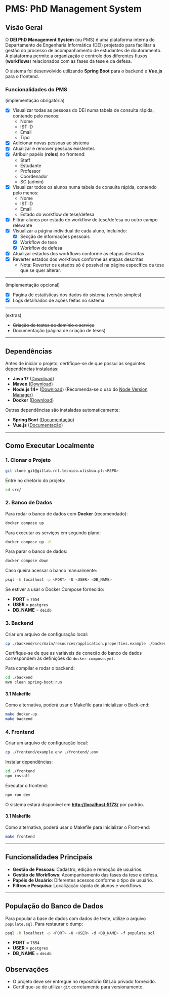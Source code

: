 # PMS: PhD Management System

## Visão Geral

O **DEI PhD Management System** (ou PMS) é uma plataforma interna do Departamento de Engenharia Informática (DEI) projetado para facilitar a gestão do processo de acompanhamento de estudantes de doutoramento. A plataforma permite a organização e controle dos diferentes fluxos (**workflows**) relacionados com as fases da tese e da defesa.

O sistema foi desenvolvido utilizando **Spring Boot** para o backend e **Vue.js** para o frontend.

### Funcionalidades do PMS
(implementação obrigatória)
- [X] Visualizar todas as pessoas do DEI numa tabela de consulta rápida, contendo pelo menos:
  - Nome
  - IST ID
  - Email
  - Tipo  
- [X] Adicionar novas pessoas ao sistema  
- [X] Atualizar e remover pessoas existentes  
- [X] Atribuir papéis (**roles**) no frontend:
  - Staff
  - Estudante
  - Professor
  - Coordenador
  - SC (admin)
- [X] Visualizar todos os alunos numa tabela de consulta rápida, contendo pelo menos: 
  - Nome
  - IST ID
  - Email
  - Estado do workflow de tese/defesa
- [X] Filtrar alunos por estado do workflow de tese/defesa ou outro campo relevante  
- [X] Visualizar a página individual de cada aluno, incluindo:
  - [X] Secção de informações pessoais  
  - [X] Workflow de tese  
  - [X] Workflow de defesa
- [X] Atualizar estados dos workflows conforme as etapas descritas  
- [X] Reverter estados dos workflows conforme as etapas descritas
  - Nota: Reverter os estados só é possível na página específica da tese que se quer alterar.
---
(implementação opcional)
- [X] Página de estatísticas dos dados do sistema (versão simples)
- [X] Logs detalhados de ações feitas no sistema
---
(extras)
- ~~Criação de testes de domínio e serviço~~
- Documentação (página de criação de teses)

---

## Dependências

Antes de iniciar o projeto, certifique-se de que possui as seguintes dependências instaladas:

- **Java 17** ([Download](https://www.oracle.com/java/technologies/javase/jdk17-archive-downloads.html))
- **Maven** ([Download](https://maven.apache.org/download.cgi))
- **Node.js 14+** ([Download](https://nodejs.org/en/)) (Recomenda-se o uso do [Node Version Manager](https://github.com/nvm-sh/nvm))
- **Docker** ([Download](https://www.docker.com/))

Outras dependências são instaladas automaticamente:

- **Spring Boot** ([Documentação](https://spring.io/projects/spring-boot))
- **Vue.js** ([Documentação](https://vuejs.org/))

---

## Como Executar Localmente

### 1. Clonar o Projeto

```bash
git clone git@gitlab.rnl.tecnico.ulisboa.pt:<REPO>
```

Entre no diretório do projeto:

```bash
cd src/
```

### 2. Banco de Dados

Para rodar o banco de dados com **Docker** (recomendado):

```bash
docker compose up
```

Para executar os serviços em segundo plano:

```bash
docker compose up -d
```

Para parar o banco de dados:

```bash
docker compose down
```

Caso queira acessar o banco manualmente:

```bash
psql -h localhost -p <PORT> -U <USER> <DB_NAME>
```

Se estiver a usar o Docker Compose fornecido:

- **PORT** = `7654`
- **USER** = `postgres`
- **DB\_NAME** = `deidb`

### 3. Backend

Criar um arquivo de configuração local:

```bash
cp ./backend/src/main/resources/application.properties.example ./backend/src/main/resources/application.properties
```

Certifique-se de que as variáveis de conexão do banco de dados correspondem às definições do `docker-compose.yml`.

Para compilar e rodar o backend:

```bash
cd ./backend
mvn clean spring-boot:run
```

#### 3.1 Makefile

Como alternativa, poderá usar o Makefile para inicializar o Back-end:
```bash
make docker-up
make backend
```

### 4. Frontend

Criar um arquivo de configuração local:

```bash
cp ./frontend/example.env ./frontend/.env
```

Instalar dependências:

```bash
cd ./frontend
npm install
```

Executar o frontend:

```bash
npm run dev
```

O sistema estará disponível em [**http://localhost:5173/**](http://localhost:5173/) por padrão.

#### 3.1 Makefile

Como alternativa, poderá usar o Makefile para inicializar o Front-end:
```bash
make frontend
```

---

## Funcionalidades Principais

- **Gestão de Pessoas**: Cadastro, edição e remoção de usuários.
- **Gestão de Workflows**: Acompanhamento das fases da tese e defesa.
- **Papéis de Usuário**: Diferentes acessos conforme o tipo de usuário.
- **Filtros e Pesquisa**: Localização rápida de alunos e workflows.

---

## População do Banco de Dados

Para popular a base de dados com dados de teste, utilize o arquivo `populate.sql`. Para restaurar o dump:

```bash
psql -h localhost -p <PORT> -U <USER> -d <DB_NAME> -f populate.sql
```

- **PORT** = `7654`
- **USER** = `postgres`
- **DB\_NAME** = `deidb`


## Observações

- O projeto deve ser entregue no repositório GitLab privado fornecido.
- Certifique-se de utilizar `git` corretamente para versionamento.